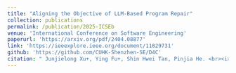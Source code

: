 ```yaml
---
title: "Aligning the Objective of LLM-Based Program Repair"
collection: publications
permalink: /publication/2025-ICSEb
venue: 'International Conference on Software Engineering'
paperurl: 'https://arxiv.org/pdf/2404.08877'
link: 'https://ieeexplore.ieee.org/document/11029731'
github: 'https://github.com/CUHK-Shenzhen-SE/D4C'
citation: "	Junjielong Xu+, Ying Fu+, Shin Hwei Tan, Pinjia He. <br><i>ICSE'25: International Conference on Software Engineering</i>"
---
```

